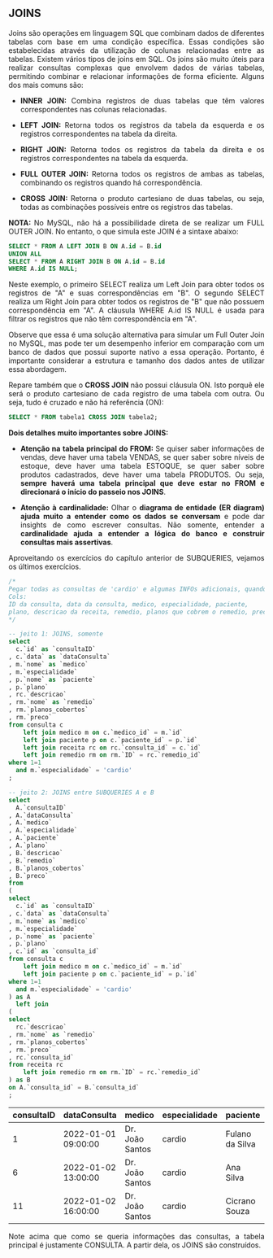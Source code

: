 <h2>JOINS</h2>

<p align="justify">
  Joins são operações em linguagem SQL que combinam dados de diferentes tabelas com base em uma condição específica. Essas condições são estabelecidas através da utilização de colunas relacionadas entre as tabelas. Existem vários tipos de joins em SQL. Os joins são muito úteis para realizar consultas complexas que envolvem dados de várias tabelas, permitindo combinar e relacionar informações de forma eficiente. Alguns dos mais comuns são:
</p>

<ul>
  <li><p align="justify"><b>INNER JOIN: </b>Combina registros de duas tabelas que têm valores correspondentes nas colunas relacionadas.</p></li>
  <li><p align="justify"><b>LEFT JOIN: </b>Retorna todos os registros da tabela da esquerda e os registros correspondentes na tabela da direita.</p></li>
  <li><p align="justify"><b>RIGHT JOIN: </b>Retorna todos os registros da tabela da direita e os registros correspondentes na tabela da esquerda.</p></li>
  <li><p align="justify"><b>FULL OUTER JOIN: </b>Retorna todos os registros de ambas as tabelas, combinando os registros quando há correspondência.</p></li>
  <li><p align="justify"><b>CROSS JOIN: </b>Retorna o produto cartesiano de duas tabelas, ou seja, todas as combinações possíveis entre os registros das tabelas.</p></li>
</ul>

<p align="justify">
  <b>NOTA: </b>No MySQL, não há a possibilidade direta de se realizar um FULL OUTER JOIN. No entanto, o que simula este JOIN é a sintaxe abaixo:
</p>

```sql
SELECT * FROM A LEFT JOIN B ON A.id = B.id
UNION ALL
SELECT * FROM A RIGHT JOIN B ON A.id = B.id
WHERE A.id IS NULL;
```

<p align="justify">
  Neste exemplo, o primeiro SELECT realiza um Left Join para obter todos os registros de "A" e suas correspondências em "B". O segundo SELECT realiza um Right Join para obter todos os registros de "B" que não possuem correspondência em "A". A cláusula WHERE A.id IS NULL é usada para filtrar os registros que não têm correspondência em "A".
</p>

<p align="justify">
  Observe que essa é uma solução alternativa para simular um Full Outer Join no MySQL, mas pode ter um desempenho inferior em comparação com um banco de dados que possui suporte nativo a essa operação. Portanto, é importante considerar a estrutura e tamanho dos dados antes de utilizar essa abordagem.
</p>

<p align="justify">
  Repare também que o <b>CROSS JOIN</b> não possui cláusula ON. Isto porquê ele será o produto cartesiano de cada registro de uma tabela com outra. Ou seja, tudo é cruzado e não há referência (ON):
</p>

```sql
SELECT * FROM tabela1 CROSS JOIN tabela2;
```

<p align="justify">
	<b>Dois detalhes muito importantes sobre JOINS:</b>
</p>

<ul>
	<li><p align="justify"><b>Atenção na tabela principal do FROM: </b>Se quiser saber informações de vendas, deve haver uma tabela VENDAS, se quer saber sobre níveis de estoque, deve haver uma tabela ESTOQUE, se quer saber sobre produtos cadastrados, deve haver uma tabela PRODUTOS. Ou seja, <b>sempre haverá uma tabela principal que deve estar no FROM e direcionará o início do passeio nos JOINS</b>.</p></li>
	<li><p align="justify"><b>Atenção à cardinalidade: </b>Olhar o <b>diagrama de entidade (ER diagram) ajuda muito a entender como os dados se conversam</b> e pode dar insights de como escrever consultas. Não somente, entender a <b>cardinalidade ajuda a entender a lógica do banco e construir consultas mais assertivas</b>.</p></li>
</ul>

<p align="justify">
	Aproveitando os exercícios do capítulo anterior de SUBQUERIES, vejamos os últimos exercícios.
</p>

```sql
/*
Pegar todas as consultas de 'cardio' e algumas INFOs adicionais, quando houver (LEFT JOIN). 
Cols:
ID da consulta, data da consulta, medico, especialidade, paciente, 
plano, descricao da receita, remedio, planos que cobrem o remedio, preco do remedio
*/

-- jeito 1: JOINS, somente
select
  c.`id` as `consultaID`
, c.`data` as `dataConsulta`
, m.`nome` as `medico`
, m.`especialidade`
, p.`nome` as `paciente`
, p.`plano`
, rc.`descricao`
, rm.`nome` as `remedio`
, rm.`planos_cobertos`
, rm.`preco`
from consulta c
	left join medico m on c.`medico_id` = m.`id`
	left join paciente p on c.`paciente_id` = p.`id`
	left join receita rc on rc.`consulta_id` = c.`id`
	left join remedio rm on rm.`ID` = rc.`remedio_id`
where 1=1
  and m.`especialidade` = 'cardio'
;

-- jeito 2: JOINS entre SUBQUERIES A e B
select
  A.`consultaID`
, A.`dataConsulta`
, A.`medico`
, A.`especialidade`
, A.`paciente`
, A.`plano`
, B.`descricao`
, B.`remedio`
, B.`planos_cobertos`
, B.`preco`
from 
(
select
  c.`id` as `consultaID`
, c.`data` as `dataConsulta`
, m.`nome` as `medico`
, m.`especialidade`
, p.`nome` as `paciente`
, p.`plano`
, c.`id` as `consulta_id`
from consulta c
	left join medico m on c.`medico_id` = m.`id`
	left join paciente p on c.`paciente_id` = p.`id`
where 1=1
  and m.`especialidade` = 'cardio'
) as A  
  left join
(
select
  rc.`descricao`
, rm.`nome` as `remedio`
, rm.`planos_cobertos`
, rm.`preco`
, rc.`consulta_id`
from receita rc
	left join remedio rm on rm.`ID` = rc.`remedio_id`
) as B
on A.`consulta_id` = B.`consulta_id`
;
```

<table align="center"><thead><tr><th>consultaID</th><th>dataConsulta</th><th>medico</th><th>especialidade</th><th>paciente</th><th>plano</th><th>descricao</th><th>remedio</th><th>planos_cobertos</th><th>preco</th></tr></thead><tbody><tr><td>1</td><td>2022-01-01 09:00:00</td><td>Dr. João Santos</td><td>cardio</td><td>Fulano da Silva</td><td>AMIL</td><td>Prescrição A</td><td>Remedio 1</td><td>AMIL,SILVESTRE</td><td>10,5</td></tr><tr><td>6</td><td>2022-01-02 13:00:00</td><td>Dr. João Santos</td><td>cardio</td><td>Ana Silva</td><td>SULAMERICA</td><td>Prescrição F</td><td>Remedio 6</td><td></td><td>18,5</td></tr><tr><td>11</td><td>2022-01-02 16:00:00</td><td>Dr. João Santos</td><td>cardio</td><td>Cicrano Souza</td><td>SILVESTRE</td><td>Prescrição K</td><td>Remedio 11</td><td>SILVESTRE,SULAMERICA</td><td>14,25</td></tr></tbody></table>

<p align="justify">
	Note acima que como se queria informações das consultas, a tabela principal é justamente CONSULTA. A partir dela, os JOINS são construídos.
</p>
